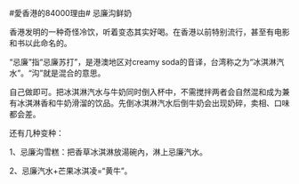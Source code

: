 #愛香港的84000理由# 忌廉沟鲜奶

香港发明的一种奇怪冷饮，听着变态其实好喝。在香港以前特别流行，甚至有电影和书以此命名的。

“忌廉”指“忌廉苏打”，是港澳地区对creamy soda的音译，台湾称之为“冰淇淋汽水”。“沟”就是混合的意思。

自己做即可。把冰淇淋汽水与牛奶同时倒入杯中，不需搅拌两者会自然混和成为兼有冰淇淋香和牛奶滑溜的饮品。先倒冰淇淋汽水后倒牛奶会出现奶碎，卖相、口味都会差。

还有几种变种：

1、忌廉沟雪糕：把香草冰淇淋放湯碗內，淋上忌廉汽水。

2、忌廉汽水+芒果冰淇凌=“黄牛”。
